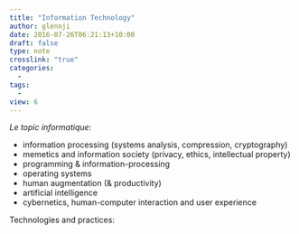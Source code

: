 ```yaml
---
title: "Information Technology"
author: glennji
date: 2016-07-26T06:21:13+10:00
draft: false
type: note
crosslink: "true"
categories:
  -
tags:
  - 
view: 6
---
```

*Le topic informatique*:

 - information processing (systems analysis, compression, cryptography)
 - memetics and information society (privacy, ethics, intellectual property)
 - programming & information-processing
 - operating systems
 - human augmentation (& productivity)
 - artificial intelligence
 - cybernetics, human-computer interaction and user experience

Technologies and practices:
